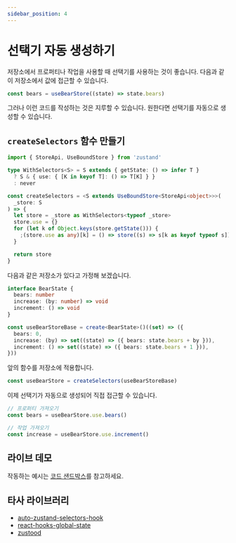 ```yaml
---
sidebar_position: 4
---
```


# 선택기 자동 생성하기

저장소에서 프로퍼티나 작업을 사용할 때 선택기를 사용하는 것이 좋습니다. 다음과 같이 저장소에서 값에 접근할 수 있습니다.

```typescript
const bears = useBearStore((state) => state.bears)
```

그러나 이런 코드를 작성하는 것은 지루할 수 있습니다. 원한다면 선택기를 자동으로 생성할 수 있습니다.

## `createSelectors` 함수 만들기

```typescript
import { StoreApi, UseBoundStore } from 'zustand'

type WithSelectors<S> = S extends { getState: () => infer T }
  ? S & { use: { [K in keyof T]: () => T[K] } }
  : never

const createSelectors = <S extends UseBoundStore<StoreApi<object>>>(
  _store: S
) => {
  let store = _store as WithSelectors<typeof _store>
  store.use = {}
  for (let k of Object.keys(store.getState())) {
    ;(store.use as any)[k] = () => store((s) => s[k as keyof typeof s])
  }

  return store
}
```

다음과 같은 저장소가 있다고 가정해 보겠습니다.

```typescript
interface BearState {
  bears: number
  increase: (by: number) => void
  increment: () => void
}

const useBearStoreBase = create<BearState>()((set) => ({
  bears: 0,
  increase: (by) => set((state) => ({ bears: state.bears + by })),
  increment: () => set((state) => ({ bears: state.bears + 1 })),
}))
```

앞의 함수를 저장소에 적용합니다.

```typescript
const useBearStore = createSelectors(useBearStoreBase)
```

이제 선택기가 자동으로 생성되어 직접 접근할 수 있습니다.

```typescript
// 프로퍼티 가져오기
const bears = useBearStore.use.bears()

// 작업 가져오기
const increase = useBearStore.use.increment()
```

## 라이브 데모

작동하는 예시는 [코드 샌드박스](https://codesandbox.io/s/zustand-auto-generate-selectors-forked-rl8v5e?file=/src/selectors.ts)를 참고하세요.

## 타사 라이브러리

- [auto-zustand-selectors-hook](https://github.com/Albert-Gao/auto-zustand-selectors-hook)
- [react-hooks-global-state](https://github.com/dai-shi/react-hooks-global-state)
- [zustood](https://github.com/udecode/zustood)